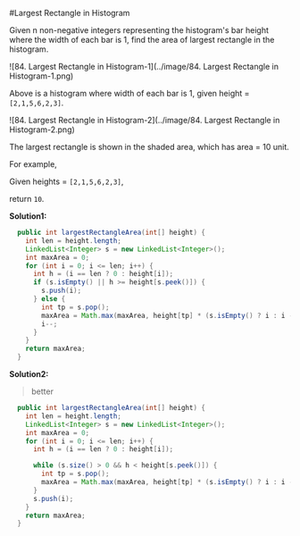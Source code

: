 #Largest Rectangle in Histogram

Given n non-negative integers representing the histogram's bar height where the width of each bar is 1, find the area of largest rectangle in the histogram.

![84. Largest Rectangle in Histogram-1](../image/84. Largest Rectangle in Histogram-1.png)

Above is a histogram where width of each bar is 1, given height = ``[2,1,5,6,2,3]``.

![84. Largest Rectangle in Histogram-2](../image/84. Largest Rectangle in Histogram-2.png)

The largest rectangle is shown in the shaded area, which has area = 10 unit.

For example,

Given heights = ``[2,1,5,6,2,3]``,

return ``10``.

**Solution1:**

```java
  public int largestRectangleArea(int[] height) {
    int len = height.length;
    LinkedList<Integer> s = new LinkedList<Integer>();
    int maxArea = 0;
    for (int i = 0; i <= len; i++) {
      int h = (i == len ? 0 : height[i]);
      if (s.isEmpty() || h >= height[s.peek()]) {
        s.push(i);
      } else {
        int tp = s.pop();
        maxArea = Math.max(maxArea, height[tp] * (s.isEmpty() ? i : i - 1 - s.peek()));
        i--;
      }
    }
    return maxArea;
  }
```

**Solution2:**

> better

```java
  public int largestRectangleArea(int[] height) {
    int len = height.length;
    LinkedList<Integer> s = new LinkedList<Integer>();
    int maxArea = 0;
    for (int i = 0; i <= len; i++) {
      int h = (i == len ? 0 : height[i]);

      while (s.size() > 0 && h < height[s.peek()]) {
        int tp = s.pop();
        maxArea = Math.max(maxArea, height[tp] * (s.isEmpty() ? i : i - 1 - s.peek()));
      }
      s.push(i);
    }
    return maxArea;
  }
```
